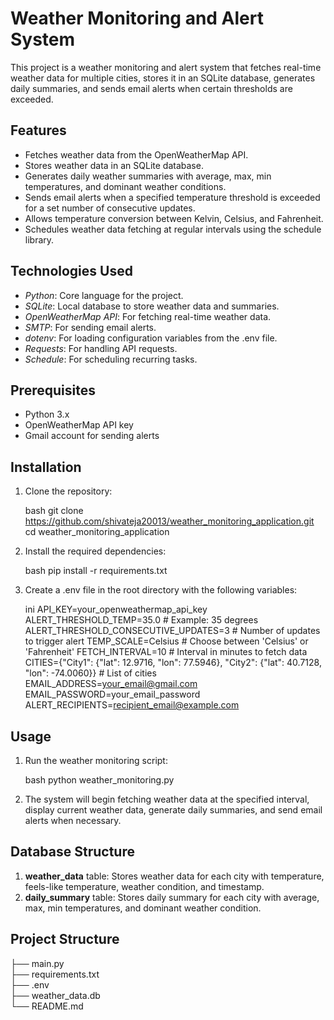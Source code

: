 # Weather Monitoring and Alert System

This project is a weather monitoring and alert system that fetches real-time weather data for multiple cities, stores it in an SQLite database, generates daily summaries, and sends email alerts when certain thresholds are exceeded.

## Features

- Fetches weather data from the OpenWeatherMap API.
- Stores weather data in an SQLite database.
- Generates daily weather summaries with average, max, min temperatures, and dominant weather conditions.
- Sends email alerts when a specified temperature threshold is exceeded for a set number of consecutive updates.
- Allows temperature conversion between Kelvin, Celsius, and Fahrenheit.
- Schedules weather data fetching at regular intervals using the schedule library.

## Technologies Used

- *Python*: Core language for the project.
- *SQLite*: Local database to store weather data and summaries.
- *OpenWeatherMap API*: For fetching real-time weather data.
- *SMTP*: For sending email alerts.
- *dotenv*: For loading configuration variables from the .env file.
- *Requests*: For handling API requests.
- *Schedule*: For scheduling recurring tasks.

## Prerequisites

- Python 3.x
- OpenWeatherMap API key
- Gmail account for sending alerts

## Installation

1. Clone the repository:

    bash
    git clone https://github.com/shivateja20013/weather_monitoring_application.git
    cd weather_monitoring_application
    

2. Install the required dependencies:

    bash
    pip install -r requirements.txt
    

3. Create a .env file in the root directory with the following variables:

    ini
    API_KEY=your_openweathermap_api_key
    ALERT_THRESHOLD_TEMP=35.0  # Example: 35 degrees
    ALERT_THRESHOLD_CONSECUTIVE_UPDATES=3  # Number of updates to trigger alert
    TEMP_SCALE=Celsius  # Choose between 'Celsius' or 'Fahrenheit'
    FETCH_INTERVAL=10  # Interval in minutes to fetch data
    CITIES={"City1": {"lat": 12.9716, "lon": 77.5946}, "City2": {"lat": 40.7128, "lon": -74.0060}}  # List of cities
    EMAIL_ADDRESS=your_email@gmail.com
    EMAIL_PASSWORD=your_email_password
    ALERT_RECIPIENTS=recipient_email@example.com
    

## Usage

1. Run the weather monitoring script:

    bash
    python weather_monitoring.py
    

2. The system will begin fetching weather data at the specified interval, display current weather data, generate daily summaries, and send email alerts when necessary.

## Database Structure

1. **weather_data** table: Stores weather data for each city with temperature, feels-like temperature, weather condition, and timestamp.
2. **daily_summary** table: Stores daily summary for each city with average, max, min temperatures, and dominant weather condition.

## Project Structure


├── main.py  
├── requirements.txt       
├── .env                   
├── weather_data.db         
└── README.md
